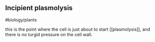 ## Incipient plasmolysis
#biology/plants 

this is the point where the cell is just about to start [[plasmolysis]], and there is no turgid pressure on the cell wall.

